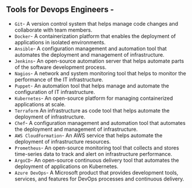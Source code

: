 ## Tools for Devops Engineers -
- `Git`-	A version control system that helps manage code changes and collaborate with team members.
- `Docker`-	A containerization platform that enables the deployment of applications in isolated environments.
- `Ansible`-	A configuration management and automation tool that automates the deployment and management of infrastructure.
- `Jenkins`-	An open-source automation server that helps automate parts of the software development process.
- `Nagios`-	A network and system monitoring tool that helps to monitor the performance of the IT infrastructure.
- `Puppet`-	An automation tool that helps manage and automate the configuration of IT infrastructure.
- `Kubernetes`-	An open-source platform for managing containerized applications at scale.
- `Terraform`	An infrastructure as code tool that helps automate the deployment of infrastructure.
- `Chef`-	A configuration management and automation tool that automates the deployment and management of infrastructure.
- `AWS CloudFormation`-	An AWS service that helps automate the deployment of infrastructure resources.
- `Prometheus`-	An open-source monitoring tool that collects and stores time-series data to track and alert on infrastructure performance.
- `ArgoCD`-	An open-source continuous delivery tool that automates the deployment of applications on Kubernetes.
- `Azure DevOps`-	A Microsoft product that provides development tools, services, and features for DevOps processes and continuous delivery.
